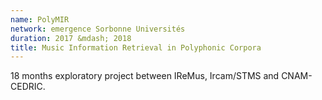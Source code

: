```yaml
---
name: PolyMIR 
network: emergence Sorbonne Universités
duration: 2017 &mdash; 2018
title: Music Information Retrieval in Polyphonic Corpora
---
```


18 months exploratory project between IReMus, Ircam/STMS and CNAM-CEDRIC.


